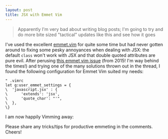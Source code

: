 ```yaml
---
layout: post
title: JSX with Emmet Vim
---
```


> Apparently I'm very bad about writing blog posts; I'm going to try and do more bite sized "tactical" updates like this and see how it goes

I've used the excellent [emmet.vim](https://github.com/mattn/emmet-vim) for quite some time but had never gotten around to fixing some pesky annoyances when dealing with JSX: the default `class` won't work with JSX and that double quoted attributes are pure evil. After perusing [this emmet vim issue](https://github.com/mattn/emmet-vim/issues/255) (from 2015! I'm way behind the times!) and trying one of the many solutions thrown out in the thread, I found the following configuration for Emmet Vim suited my needs:

```viml
" .vimrc
let g:user_emmet_settings = {
\  'javascript.jsx' : {
\      'extends': 'jsx',
\      'quote_char': "'",
\  },
\}
```

I am now happily Vimming away:

<script type="text/javascript" src="https://asciinema.org/a/124232.js" id="asciicast-124232" async></script>

Please share any tricks/tips for productive emmeting in the comments. Cheers!
